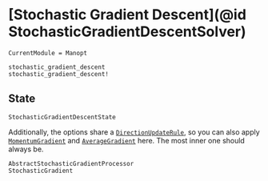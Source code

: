 # [Stochastic Gradient Descent](@id StochasticGradientDescentSolver)

```@meta
CurrentModule = Manopt
```

```@docs
stochastic_gradient_descent
stochastic_gradient_descent!
```

## State

```@docs
StochasticGradientDescentState
```

Additionally, the options share a [`DirectionUpdateRule`](@ref),
so you can also apply [`MomentumGradient`](@ref) and [`AverageGradient`](@ref) here.
The most inner one should always be.

```@docs
AbstractStochasticGradientProcessor
StochasticGradient
```
